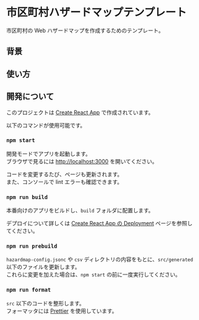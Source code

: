 # 市区町村ハザードマップテンプレート

市区町村の Web ハザードマップを作成するためのテンプレート。

## 背景



## 使い方



## 開発について

このプロジェクトは [Create React App](https://github.com/facebook/create-react-app) で作成されています。

以下のコマンドが使用可能です。

### `npm start`

開発モードでアプリを起動します。\
ブラウザで見るには [http://localhost:3000](http://localhost:3000) を開いてください。

コードを変更するたび、ページも更新されます。\
また、コンソールで lint エラーも確認できます。

### `npm run build`

本番向けのアプリをビルドし、`build` フォルダに配置します。

デプロイについて詳しくは [Create React App の Deployment](https://facebook.github.io/create-react-app/docs/deployment) ページを参照してください。

### `npm run prebuild`

`hazardmap-config.jsonc` や `csv` ディレクトリの内容をもとに、`src/generated` 以下のファイルを更新します。\
これらに変更を加えた場合は、`npm start` の前に一度実行してください。

### `npm run format`

`src` 以下のコードを整形します。\
フォーマッタには [Prettier](https://prettier.io/) を使用しています。
